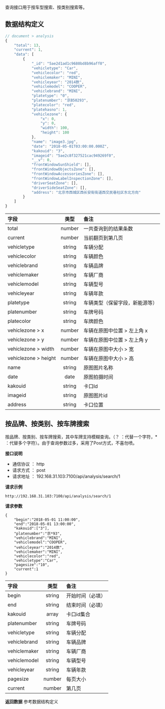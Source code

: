 查询接口用于按车型搜索、按类别搜索等。

## **数据结构定义**
```javascript
// document > analysis
{
    "total": 13,
    "current": 1,
    "data": [
        {
            "_id": "5ae2d1ad1c9680bd8b96aff0",
            "vehicletype": "Car",
            "vehiclecolor": "red",
            "vehiclemaker": "MINI",
            "vehicleyear": "2014款",
            "vehiclemodel": "COOPER",
            "vehiclebrand": "MINI",
            "platetype": "0",
            "platenumber": "京B50293",
            "platecolor": "red",
            "platehasno": 1,
            "vehiclezone": {
                "x": 0,
                "y": 0,
                "width": 100,
                "height": 100
            },
            "name": "image3.jpg",
            "date": "2018-05-01T03:00:00.000Z",
            "kakouid": "3",
            "imageid": "5ae2c8f327521cac949269f0",
            "__v": 0,
            "frontWindowSunShield": [],
            "frontWindowObjectsZone": [],
            "frontWindowAccessoriesZone": [],
            "frontWindowLabelInspectionZone": [],
            "driverSeatZone": [],
            "driverSideSeatZone": [],
            "address": "北京市西城区西长安街街道西交民巷社区东北方向"
        }
    ]
}

```
字段|类型|备注
:-|:-:|:-
total|number|一共查询到的结果条数
current|number|当前翻页到第几页
vehicletype|string|车辆分配
vehiclecolor|string|车辆颜色
vehiclebrand |string|车辆品牌
vehiclemaker |string|车辆厂商
vehiclemodel |string|车辆型号
vehicleyear |string|车辆年款
platetype|string|车辆类型（保留字段，新能源等）
platenumber|string|车牌号码
platecolor|string|车牌颜色
vehiclezone > x|number|车辆在原图中位置 > 左上角 x
vehiclezone > y|number|车辆在原图中位置 > 左上角 y
vehiclezone > width|number|车辆在原图中大小 > 宽
vehiclezone > height|number|车辆在原图中大小 > 高
name|string|原图图片名称
date|date|原图拍摄时间
kakouid|string|卡口Id
imageid|string|原图图片id
address|string|卡口位置


## **按品牌、按类别、按车牌搜索**
按品牌、按类别、按车牌搜索，其中车牌支持模糊查询。（？ ：代替一个字符，* ：代替多个字符）。由于查询参数过多，采用了Post方式，不喜勿喷。

**接口说明**
* 通信协议 ： http
* 请求方式 ： post
* 请求地址 ： 192.168.31.103:7100/api/analysis/search/1

**请求示例**
```
http://192.168.31.103:7100/api/analysis/search/1
```

**请求参数**
```
{
	"begin":"2018-05-01 11:00:00",
	"end":"2018-05-01 13:00:00",
	"kakouid":["3"],  
    "platenumber":"京*93", 
    "vehiclebrand":"MINI",
    "vehiclemodel":"COOPER",
    "vehicleyear":"2014款",
    "vehiclemaker":"MINI",
    "vehiclecolor":"red",
    "vehicletype":"Car",
    "pagesize":"10",
    "current":1
}
``` 

字段|类型|备注
:-|:-:|:-
begin|string|开始时间（必填）
end|string|结束时间（必填）
kakouid|array|卡口id集合
platenumber |string|车牌号码
vehicletype|string|车辆分配
vehiclebrand |string|车辆品牌
vehiclemaker |string|车辆厂商
vehiclemodel |string|车辆型号
vehicleyear |string|车辆年款
pagesize |number|每页大小
current |number|第几页


**返回数据**
参考数据结构定义